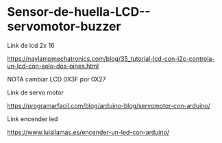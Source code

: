 # Sensor-de-huella-LCD--servomotor-buzzer


Link de lcd 2x 16

https://naylampmechatronics.com/blog/35_tutorial-lcd-con-i2c-controla-un-lcd-con-solo-dos-pines.html

NOTA cambiar LCD 0X3F por 0X27

Link de servo motor

https://programarfacil.com/blog/arduino-blog/servomotor-con-arduino/

Link encender led

https://www.luisllamas.es/encender-un-led-con-arduino/

